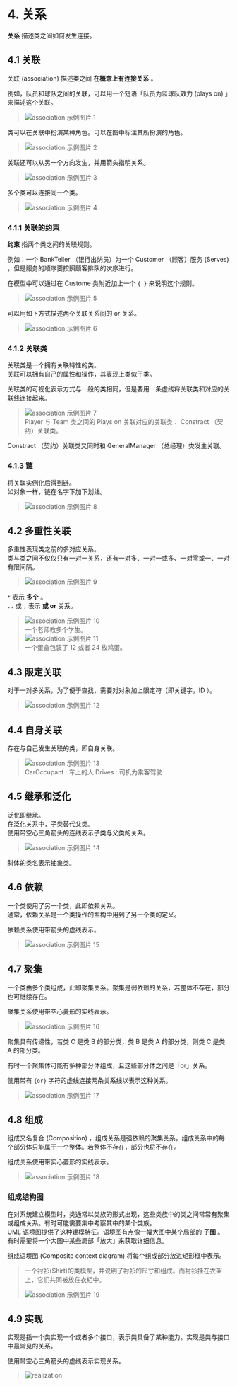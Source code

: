 # 4. 关系

**关系** 描述类之间如何发生连接。  

## 4.1 关联

关联 (association) 描述类之间 **在概念上有连接关系** 。  

例如，队员和球队之间的关联，可以用一个短语「队员为篮球队效力 (plays on) 」来描述这个关联。  

> ![association 示例图片 1](../pic/p4-1.svg)  

类可以在关联中扮演某种角色。可以在图中标注其所扮演的角色。  

> ![association 示例图片 2](../pic/p4-2.svg)  

关联还可以从另一个方向发生，并用箭头指明关系。  

> ![association 示例图片 3](../pic/p4-3.svg)  

多个类可以连接同一个类。  

> ![association 示例图片 4](../pic/p4-4.svg)  

### 4.1.1 关联的约束

**约束** 指两个类之间的关联规则。  

例如：一个 BankTeller （银行出纳员）为一个 Customer （顾客）服务 (Serves) ，但是服务的顺序要按照顾客排队的次序进行。  

在模型中可以通过在 Custome 类附近加上一个 ```{ }``` 来说明这个规则。  
> ![association 示例图片 5](../pic/p4-5.svg)  

可以用如下方式描述两个关联关系间的 or 关系。  
> ![association 示例图片 6](../pic/p4-6.svg)  

### 4.1.2 关联类

关联类是一个拥有关联特性的类。  
关联可以拥有自己的属性和操作，其表现上类似于类。  

关联类的可视化表示方式与一般的类相同，但是要用一条虚线将关联类和对应的关联线连接起来。  
> ![association 示例图片 7](../pic/p4-7.svg)  
Player 与 Team 类之间的 Plays on 关联对应的关联类： Constract （契约）关联类。  

Constract （契约）关联类又同时和 GeneralManager （总经理）类发生关联。  

### 4.1.3 链

将关联实例化后得到链。  
如对象一样，链在名字下加下划线。  
> ![association 示例图片 8](../pic/p4-8.svg)  

## 4.2 多重性关联

多重性表现类之前的多对应关系。  
类与类之间不仅仅只有一对一关系，还有一对多、一对一或多、一对零或一、一对有限间隔。  
> ![association 示例图片 9](../pic/p4-9.svg)  

```*``` 表示 **多个** 。  
```..``` 或 ```,``` 表示 **或 or** 关系。  

> ![association 示例图片 10](../pic/p4-10.svg)  
> 一个老师教多个学生。  
> ![association 示例图片 11](../pic/p4-11.svg)  
> 一个蛋盒包装了 12 或者 24 枚鸡蛋。  

## 4.3 限定关联

对于一对多关系，为了便于查找，需要对对象加上限定符（即关键字，ID ）。  

> ![association 示例图片 12](../pic/p4-12.svg)  

## 4.4 自身关联

存在与自己发生关联的类，即自身关联。  

> ![association 示例图片 13](../pic/p4-13.svg)  
> CarOccupant : 车上的人
> Drives : 司机为乘客驾驶

## 4.5 继承和泛化

泛化即继承。  
在泛化关系中，子类替代父类。  
使用带空心三角箭头的连线表示子类与父类的关系。  

> ![association 示例图片 14](../pic/p4-14.svg)  

斜体的类名表示抽象类。  

## 4.6 依赖

一个类使用了另一个类，此即依赖关系。  
通常，依赖关系是一个类操作的型构中用到了另一个类的定义。  

依赖关系使用带箭头的虚线表示。  

> ![association 示例图片 15](../pic/p4-15.svg)  

## 4.7 聚集

一个类由多个类组成，此即聚集关系。聚集是弱依赖的关系，若整体不存在，部分也可继续存在。  

聚集关系使用带空心菱形的实线表示。  

> ![association 示例图片 16](../pic/p4-16.svg)  

聚集具有传递性，若类 C 是类 B 的部分类，类 B 是类 A 的部分类，则类 C 是类 A 的部分类。  

有时一个聚集体可能有多种部分体组成，且这些部分体之间是「or」关系。  

使用带有 ```{or}``` 字符的虚线连接两条关系线以表示这种关系。  

> ![association 示例图片 17](../pic/p4-17.svg)  

## 4.8 组成

组成又名复合 (Composition) ，组成关系是强依赖的聚集关系。组成关系中的每个部分体只能属于一个整体。若整体不存在，部分也将不存在。  

组成关系使用带实心菱形的实线表示。  

> ![association 示例图片 18](../pic/p4-18.svg)  

### 组成结构图  

在对系统建立模型时，类通常以类族的形式出现，这些类族中的类之间常常有聚集或组成关系。有时可能需要集中考察其中的某个类族。  
UML 语境图提供了这种建模特征。语境图有点像一幅大图中某个局部的 **子图** 。有时需要将一个大图中某些局部「放大」来获取详细信息。  

组成语境图 (Composite context diagram) 将每个组成部分放进矩形框中表示。  

> 一个衬衫(Shirt)的类模型，并说明了衬衫的尺寸和组成。而衬衫挂在衣架上，它们共同被放在衣柜中。  
>  
> ![association 示例图片 19](../pic/p4-19.svg)  

## 4.9 实现

实现是指一个类实现一个或者多个接口，表示类具备了某种能力。实现是类与接口中最常见的关系。  

使用带空心三角箭头的虚线表示实现关系。  

> ![realization](../pic/p4-20.svg)  
